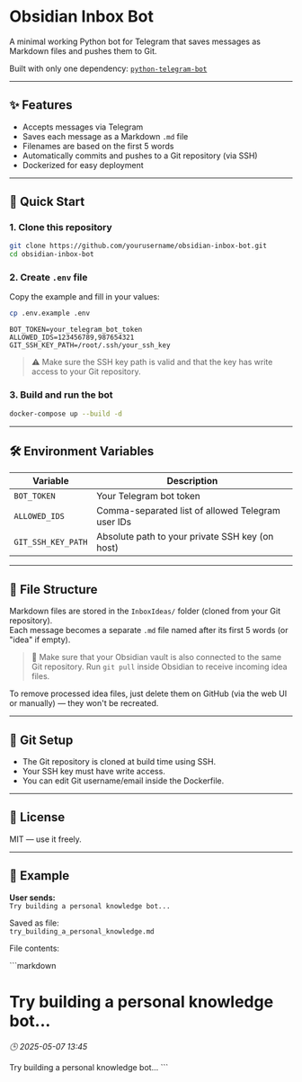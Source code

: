 # Obsidian Inbox Bot

A minimal working Python bot for Telegram that saves messages as Markdown files and pushes them to Git.

Built with only one dependency: [`python-telegram-bot`](https://github.com/python-telegram-bot/python-telegram-bot)

---

## ✨ Features

- Accepts messages via Telegram  
- Saves each message as a Markdown `.md` file  
- Filenames are based on the first 5 words  
- Automatically commits and pushes to a Git repository (via SSH)  
- Dockerized for easy deployment

---

## 🚀 Quick Start

### 1. Clone this repository

```bash
git clone https://github.com/yourusername/obsidian-inbox-bot.git
cd obsidian-inbox-bot
```

### 2. Create `.env` file

Copy the example and fill in your values:

```bash
cp .env.example .env
```

```env
BOT_TOKEN=your_telegram_bot_token
ALLOWED_IDS=123456789,987654321
GIT_SSH_KEY_PATH=/root/.ssh/your_ssh_key
```

> ⚠️ Make sure the SSH key path is valid and that the key has write access to your Git repository.

### 3. Build and run the bot

```bash
docker-compose up --build -d
```

---

## 🛠 Environment Variables

| Variable            | Description                                      |
|---------------------|--------------------------------------------------|
| `BOT_TOKEN`         | Your Telegram bot token                          |
| `ALLOWED_IDS`       | Comma-separated list of allowed Telegram user IDs |
| `GIT_SSH_KEY_PATH`  | Absolute path to your private SSH key (on host)  |

---

## 📁 File Structure

Markdown files are stored in the `InboxIdeas/` folder (cloned from your Git repository).  
Each message becomes a separate `.md` file named after its first 5 words (or "idea" if empty).

> 🧠 Make sure that your Obsidian vault is also connected to the same Git repository.
> Run `git pull` inside Obsidian to receive incoming idea files.

To remove processed idea files, just delete them on GitHub (via the web UI or manually) — they won't be recreated.

---

## 🔐 Git Setup

- The Git repository is cloned at build time using SSH.
- Your SSH key must have write access.
- You can edit Git username/email inside the Dockerfile.

---

## 📜 License

MIT — use it freely.

---

## 🤖 Example

**User sends:**  
`Try building a personal knowledge bot...`

Saved as file:  
`try_building_a_personal_knowledge.md`

File contents:

\`\`\`markdown
# Try building a personal knowledge bot...

*🕒 2025-05-07 13:45*

Try building a personal knowledge bot...
\`\`\`
